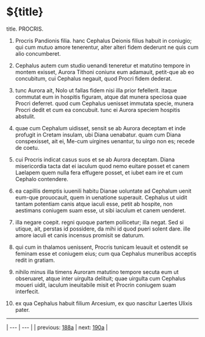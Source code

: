 # ${title}

title. PROCRIS.



1. Procris Pandionis filia. hanc Cephalus Deionis filius habuit in coniugio; qui cum mutuo amore tenerentur, alter alteri fidem dederunt ne quis cum alio concumberet.



2. Cephalus autem cum studio uenandi teneretur et matutino tempore in montem exisset, Aurora Tithoni coniunx eum adamauit, petit-que ab eo concubitum, cui Cephalus negauit, quod Procri fidem dederat.



3. tunc Aurora ait, Nolo ut fallas fidem nisi illa prior fefellerit. itaque commutat eum in hospitis figuram, atque dat munera speciosa quae Procri deferret. quod cum Cephalus uenisset immutata specie, munera Procri dedit et cum ea concubuit. tunc ei Aurora speciem hospitis abstulit.



4. quae cum Cephalum uidisset, sensit se ab Aurora deceptam et inde profugit in Cretam insulam, ubi Diana uenabatur. quam cum Diana conspexisset, ait ei, Me-cum uirgines uenantur, tu uirgo non es; recede de coetu.



5. cui Procris indicat casus suos et se ab Aurora deceptam. Diana misericordia tacta dat ei iaculum quod nemo euitare posset et canem Laelapem quem nulla fera effugere posset, et iubet eam ire et cum Cephalo contendere.



6. ea capillis demptis iuuenili habitu Dianae uoluntate ad Cephalum uenit eum-que prouocauit, quem in uenatione superauit. Cephalus ut uidit tantam potentiam canis atque iaculi esse, petit ab hospite, non aestimans coniugem suam esse, ut sibi iaculum et canem uenderet.



7. illa negare coepit. regni quoque partem pollicetur; illa negat. Sed si utique, ait, perstas id possidere, da mihi id quod pueri solent dare. ille amore iaculi et canis incensus promisit se daturum.



8. qui cum in thalamos uenissent, Procris tunicam leuauit et ostendit se feminam esse et coniugem eius; cum qua Cephalus muneribus acceptis redit in gratiam.



9. nihilo minus illa timens Auroram matutino tempore secuta eum ut obseruaret, atque inter uirgulta delituit; quae uirgulta cum Cephalus moueri uidit, iaculum ineuitabile misit et Procrin coniugem suam interfecit.



10. ex qua Cephalus habuit filium Arcesium, ex quo nascitur Laertes Ulixis pater.



---

| --- | --- |
| previous: [188a](../188a/) | next: [190a](../190a/) |